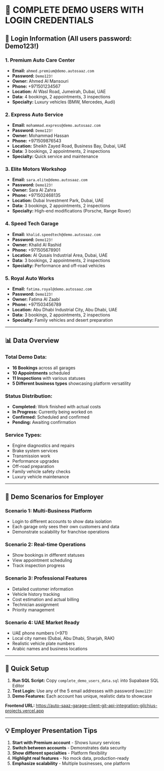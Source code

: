 # 🎯 COMPLETE DEMO USERS WITH LOGIN CREDENTIALS

## 🔐 Login Information (All users password: **Demo123!**)

### 1. **Premium Auto Care Center**
- **Email:** `ahmed.premium@demo.autosaaz.com`
- **Password:** `Demo123!`
- **Owner:** Ahmed Al Mansouri
- **Phone:** +971501234567
- **Location:** Al Wasl Road, Jumeirah, Dubai, UAE
- **Data:** 4 bookings, 2 appointments, 3 inspections
- **Specialty:** Luxury vehicles (BMW, Mercedes, Audi)

### 2. **Express Auto Service**
- **Email:** `mohammad.express@demo.autosaaz.com`
- **Password:** `Demo123!`
- **Owner:** Mohammad Hassan
- **Phone:** +971509876543
- **Location:** Sheikh Zayed Road, Business Bay, Dubai, UAE
- **Data:** 3 bookings, 2 appointments, 2 inspections
- **Specialty:** Quick service and maintenance

### 3. **Elite Motors Workshop**
- **Email:** `sara.elite@demo.autosaaz.com`
- **Password:** `Demo123!`
- **Owner:** Sara Al Zahra
- **Phone:** +971502468135
- **Location:** Dubai Investment Park, Dubai, UAE
- **Data:** 3 bookings, 2 appointments, 2 inspections
- **Specialty:** High-end modifications (Porsche, Range Rover)

### 4. **Speed Tech Garage**
- **Email:** `khalid.speedtech@demo.autosaaz.com`
- **Password:** `Demo123!`
- **Owner:** Khalid Al Rashid
- **Phone:** +971505678901
- **Location:** Al Qusais Industrial Area, Dubai, UAE
- **Data:** 3 bookings, 2 appointments, 2 inspections
- **Specialty:** Performance and off-road vehicles

### 5. **Royal Auto Works**
- **Email:** `fatima.royal@demo.autosaaz.com`
- **Password:** `Demo123!`
- **Owner:** Fatima Al Zaabi
- **Phone:** +971503456789
- **Location:** Abu Dhabi Industrial City, Abu Dhabi, UAE
- **Data:** 3 bookings, 2 appointments, 2 inspections
- **Specialty:** Family vehicles and desert preparation

---

## 📊 Data Overview

### **Total Demo Data:**
- **16 Bookings** across all garages
- **10 Appointments** scheduled
- **11 Inspections** with various statuses
- **5 Different business types** showcasing platform versatility

### **Status Distribution:**
- **Completed:** Work finished with actual costs
- **In Progress:** Currently being worked on
- **Confirmed:** Scheduled and confirmed
- **Pending:** Awaiting confirmation

### **Service Types:**
- Engine diagnostics and repairs
- Brake system services
- Transmission work
- Performance upgrades
- Off-road preparation
- Family vehicle safety checks
- Luxury vehicle maintenance

---

## 🎪 Demo Scenarios for Employer

### **Scenario 1: Multi-Business Platform**
- Login to different accounts to show data isolation
- Each garage only sees their own customers and data
- Demonstrate scalability for franchise operations

### **Scenario 2: Real-time Operations**
- Show bookings in different statuses
- View appointment scheduling
- Track inspection progress

### **Scenario 3: Professional Features**
- Detailed customer information
- Vehicle history tracking
- Cost estimation and actual billing
- Technician assignment
- Priority management

### **Scenario 4: UAE Market Ready**
- UAE phone numbers (+971)
- Local city names (Dubai, Abu Dhabi, Sharjah, RAK)
- Realistic vehicle plate numbers
- Arabic names and business locations

---

## 🚀 Quick Setup

1. **Run SQL Script:** Copy `complete_demo_users_data.sql` into Supabase SQL Editor
2. **Test Login:** Use any of the 5 email addresses with password `Demo123!`
3. **Demo Features:** Each account has unique, realistic data to showcase

**Frontend URL:** https://auto-saaz-garage-client-git-api-integration-gilchius-projects.vercel.app

---

## 💡 Employer Presentation Tips

1. **Start with Premium account** - Shows luxury services
2. **Switch between accounts** - Demonstrates data security
3. **Show different specialties** - Platform flexibility
4. **Highlight real features** - No mock data, production-ready
5. **Emphasize scalability** - Multiple businesses, one platform